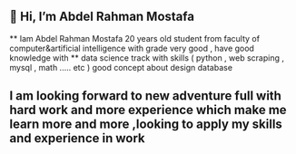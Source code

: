 ## 👋 Hi, I’m Abdel Rahman Mostafa
** Iam Abdel Rahman Mostafa 20 years old student from faculty of computer&artificial intelligence with grade very good , have good knowledge with **
data science track with skills ( python , web scraping , mysql , math ..... etc ) good concept about design database
## I am looking forward to new adventure full with hard work and more experience which make me learn more and more ,looking to apply my skills and experience in work

